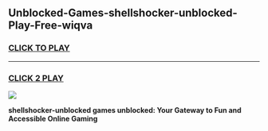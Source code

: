 
## Unblocked-Games-shellshocker-unblocked-Play-Free-wiqva
<h3>
<a href="https://premium76.site?title=shellshocker-unblocked&ref=10A">CLICK TO PLAY</a></h3>
<hr>

<h3>
<a href="https://premium76.site?title=shellshocker-unblocked&ref=10A">CLICK 2 PLAY</a>
  
</h3>

<a href="https://premium76.site?title=shellshocker-unblocked&ref=10A"><img src="https://clearcache.store/games.png"></a>


**shellshocker-unblocked games unblocked: Your Gateway to Fun and Accessible Online Gaming**
